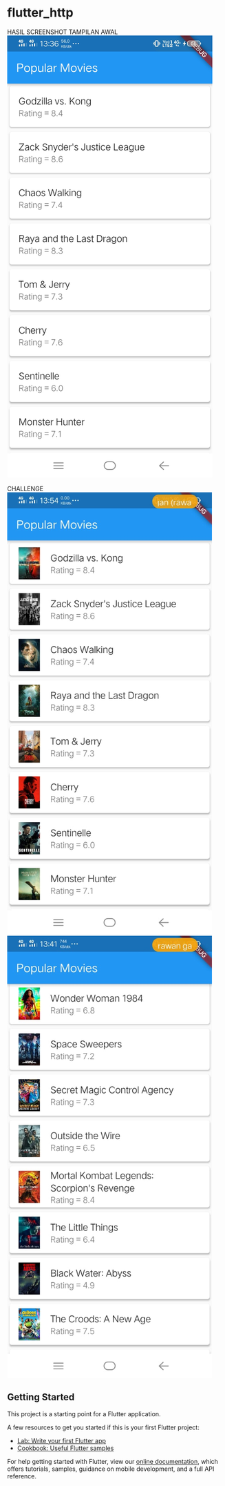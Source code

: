 # flutter_http

HASIL SCREENSHOT 
TAMPILAN AWAL
![plot](./image/tg1.jpeg)

CHALLENGE
![plot](./image/challenge.jpeg)
![plot](./image/tg2.jpeg)


## Getting Started

This project is a starting point for a Flutter application.

A few resources to get you started if this is your first Flutter project:

- [Lab: Write your first Flutter app](https://flutter.dev/docs/get-started/codelab)
- [Cookbook: Useful Flutter samples](https://flutter.dev/docs/cookbook)

For help getting started with Flutter, view our
[online documentation](https://flutter.dev/docs), which offers tutorials,
samples, guidance on mobile development, and a full API reference.
